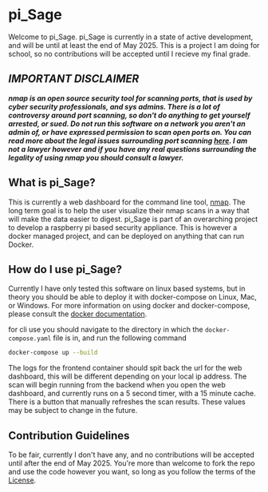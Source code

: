 # pi_Sage

Welcome to pi_Sage. pi_Sage is currently in a state of active development, and will be until at least the end of May 2025. This is a project I am doing for school, so no contributions will be accepted until I recieve my final grade. 

## ***IMPORTANT DISCLAIMER*** 
***nmap is an open source security tool for scanning ports, that is used by cyber security professionals, and sys admins. There is a lot of controversy around port scanning, so don't do anything to get yourself arrested, or sued. Do not run this software on a network you aren't an admin of, or have expressed permission to scan open ports on. You can read more about the legal issues surrounding port scanning [here](https://nmap.org/book/legal-issues.html). I am not a lawyer however and if you have any real questions surrounding the legality of using nmap you should consult a lawyer.***

## What is pi_Sage? 

 This is currently a web dashboard for the command line tool, [nmap](https://nmap.org/docs.html). The long term goal is to help the user visualize their nmap scans in a way that will make the data easier to digest. pi_Sage is part of an overarching project to develop a raspberry pi based security appliance. This is however a docker managed project, and can be deployed on anything that can run Docker. 

 ## How do I use pi_Sage?

 Currently I have only tested this software on linux based systems, but in theory you should be able to deploy it with docker-compose on Linux, Mac, or Windows. For more information on using docker and docker-compose, please consult the [docker documentation](https://docs.docker.com/).

 for cli use you should navigate to the directory in which the `docker-compose.yaml` file is in, and run the following command
 
 ```bash
 docker-compose up --build
 ```

 The logs for the frontend container should spit back the url for the web dashboard, this will be different depending on your local ip address. The scan will begin running from the backend when you open the web dashboard, and currently runs on a 5 second timer, with a 15 minute cache. There is a button that manually refreshes the scan results. These values may be subject to change in the future. 

 ## Contribution Guidelines

 To be fair, currently I don't have any, and no contributions will be accepted until after the end of May 2025. You're more than welcome to fork the repo and use the code however you want, so long as you follow the terms of the [License](./LICENSE). 